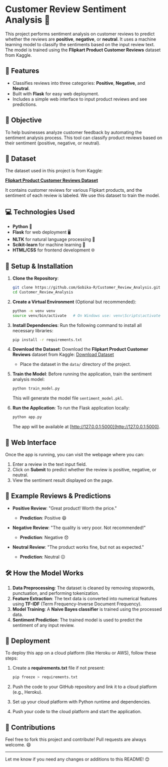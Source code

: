 # Customer Review Sentiment Analysis 🌟

This project performs sentiment analysis on customer reviews to predict whether the reviews are **positive**, **negative**, or **neutral**. It uses a machine learning model to classify the sentiments based on the input review text. The model is trained using the **Flipkart Product Customer Reviews** dataset from Kaggle.

## 🚀 Features

- Classifies reviews into three categories: **Positive**, **Negative**, and **Neutral**.
- Built with **Flask** for easy web deployment.
- Includes a simple web interface to input product reviews and see predictions.

## 🎯 Objective

To help businesses analyze customer feedback by automating the sentiment analysis process. This tool can classify product reviews based on their sentiment (positive, negative, or neutral).

## 📂 Dataset

The dataset used in this project is from Kaggle:

**[Flipkart Product Customer Reviews Dataset](https://www.kaggle.com/datasets/niraliivaghani/flipkart-product-customer-reviews-dataset)**

It contains customer reviews for various Flipkart products, and the sentiment of each review is labeled. We use this dataset to train the model.

## 💻 Technologies Used

- **Python** 🐍
- **Flask** for web deployment 🖥️
- **NLTK** for natural language processing 🧠
- **Scikit-learn** for machine learning 🔧
- **HTML/CSS** for frontend development 🌐

## 🔧 Setup & Installation

1. **Clone the Repository**:
   ```bash
   git clone https://github.com/Gobika-R/Customer_Review_Analysis.git
   cd Customer_Review_Analysis
   ```

2. **Create a Virtual Environment** (Optional but recommended):
   ```bash
   python -m venv venv
   source venv/bin/activate   # On Windows use: venv\Scripts\activate
   ```

3. **Install Dependencies**:
   Run the following command to install all necessary libraries:
   ```bash
   pip install -r requirements.txt
   ```

4. **Download the Dataset**:
   Download the **Flipkart Product Customer Reviews** dataset from Kaggle:
   [Download Dataset](https://www.kaggle.com/datasets/niraliivaghani/flipkart-product-customer-reviews-dataset)
   - Place the dataset in the `data/` directory of the project.

5. **Train the Model**:
   Before running the application, train the sentiment analysis model:
   ```bash
   python train_model.py
   ```
   This will generate the model file `sentiment_model.pkl`.

6. **Run the Application**:
   To run the Flask application locally:
   ```bash
   python app.py
   ```
   The app will be available at [http://127.0.0.1:5000](http://127.0.0.1:5000).

## 📸 Web Interface

Once the app is running, you can visit the webpage where you can:
1. Enter a review in the text input field.
2. Click on **Submit** to predict whether the review is positive, negative, or neutral.
3. View the sentiment result displayed on the page.

## 🌟 Example Reviews & Predictions

- **Positive Review**: "Great product! Worth the price."
  - **Prediction**: Positive 😄

- **Negative Review**: "The quality is very poor. Not recommended!"
  - **Prediction**: Negative 😞

- **Neutral Review**: "The product works fine, but not as expected."
  - **Prediction**: Neutral 😐

## 🛠️ How the Model Works

1. **Data Preprocessing**: The dataset is cleaned by removing stopwords, punctuation, and performing tokenization.
2. **Feature Extraction**: The text data is converted into numerical features using **TF-IDF** (Term Frequency-Inverse Document Frequency).
3. **Model Training**: A **Naive Bayes classifier** is trained using the processed data.
4. **Sentiment Prediction**: The trained model is used to predict the sentiment of any input review.

## 🚀 Deployment

To deploy this app on a cloud platform (like Heroku or AWS), follow these steps:

1. Create a **requirements.txt** file if not present:
   ```bash
   pip freeze > requirements.txt
   ```

2. Push the code to your GitHub repository and link it to a cloud platform (e.g., Heroku).

3. Set up your cloud platform with Python runtime and dependencies.

4. Push your code to the cloud platform and start the application.

## 📝 Contributions

Feel free to fork this project and contribute! Pull requests are always welcome. 😄

---

Let me know if you need any changes or additions to this README! 😊
